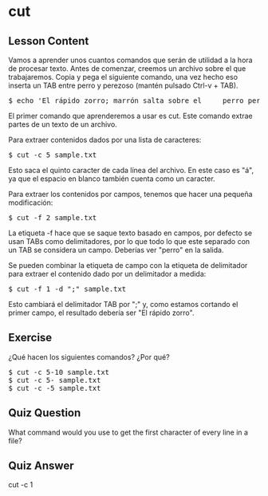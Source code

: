 # cut

## Lesson Content

Vamos a aprender unos cuantos comandos que serán de utilidad a la hora de procesar texto. Antes de comenzar, creemos un archivo sobre el que trabajaremos. Copia y pega el siguiente comando, una vez hecho eso inserta un TAB entre perro y perezoso (mantén pulsado Ctrl-v + TAB).

<pre>$ echo 'El rápido zorro; marrón salta sobre el     perro perezoso' > sample.txt</pre>

El primer comando que aprenderemos a usar es cut. Este comando extrae partes de un texto de un archivo.

Para extraer contenidos dados por una lista de caracteres:

<pre>$ cut -c 5 sample.txt</pre>

Esto saca el quinto caracter de cada línea del archivo. En este caso es "á", ya que el espacio en blanco también cuenta como un caracter.

Para extraer los contenidos por campos, tenemos que hacer una pequeña modificación:

<pre>$ cut -f 2 sample.txt</pre>

La etiqueta -f hace que se saque texto basado en campos, por defecto se usan TABs como delimitadores, por lo que todo lo que este separado con un TAB se considera un campo. Deberías ver "perro" en la salida.

Se pueden combinar la etiqueta de campo con la etiqueta de delimitador para extraer el contenido dado por un delimitador a medida:

<pre>$ cut -f 1 -d ";" sample.txt</pre>

Esto cambiará el delimitador TAB por ";" y, como estamos cortando el primer campo, el resultado debería ser "El rápido zorro".

## Exercise

¿Qué hacen los siguientes comandos? ¿Por qué?

<pre>$ cut -c 5-10 sample.txt
$ cut -c 5- sample.txt
$ cut -c -5 sample.txt
</pre>

## Quiz Question

What command would you use to get the first character of every line in a file?

## Quiz Answer

cut -c 1
